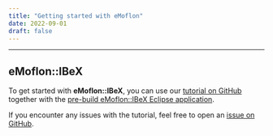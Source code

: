 ```yaml
---
title: "Getting started with eMoflon"
date: 2022-09-01
draft: false
---
```


___
## eMoflon::IBeX

To get started with **eMoflon::IBeX**, you can use our [tutorial on GitHub](https://github.com/eMoflon/emoflon-ibex-tutorial/releases/latest) together with the [pre-build eMoflon::IBeX Eclipse application](../download/#pre-built-eclipse-application).

If you encounter any issues with the tutorial, feel free to open an [issue on GitHub](https://github.com/eMoflon/emoflon-ibex-tutorial/issues).
